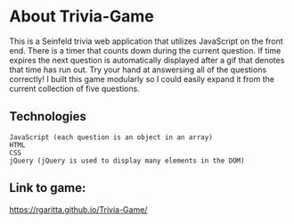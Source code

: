# About Trivia-Game

This is a Seinfeld trivia web application that utilizes JavaScript on the front end. There is a timer that counts down during the current question. If time expires the next question is automatically displayed after a gif that denotes that time has run out. Try your hand at answersing all of the questions correctly! I built this game modularly so I could easily expand it from the current collection of five questions.

## Technologies

    JavaScript (each question is an object in an array)
    HTML
    CSS
    jQuery (jQuery is used to display many elements in the DOM)

## Link to game:

https://rgaritta.github.io/Trivia-Game/
